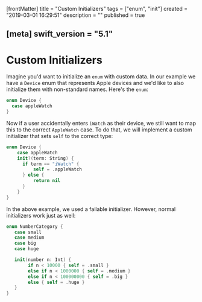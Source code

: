[frontMatter]
title = "Custom Initializers"
tags = ["enum", "init"]
created = "2019-03-01 16:29:51"
description = ""
published = true

[meta]
swift_version = "5.1"
---

# Custom Initializers

Imagine you'd want to initialize an `enum` with custom data. In our example
we have a `Device` enum that represents Apple devices and we'd like to 
also initialize them with non-standard names. Here's the `enum`:

``` Swift
enum Device {
  case appleWatch
}
```

Now if a user accidentally enters `iWatch` as their device, we still want to map this
to the correct `AppleWatch` case. To do that, we will implement a custom initializer
that sets `self` to the correct type:

``` Swift
enum Device { 
    case appleWatch 
    init?(term: String) {
      if term == "iWatch" {
          self = .appleWatch
      } else {
          return nil
      }
    }
}
```

In the above example, we used a failable initializer. However, normal
initializers work just as well:

``` Swift
enum NumberCategory {
   case small
   case medium
   case big
   case huge

   init(number n: Int) {
        if n < 10000 { self = .small }
        else if n < 1000000 { self = .medium }
        else if n < 100000000 { self = .big }
        else { self = .huge }
   }
}
```

